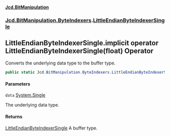 #### [Jcd.BitManipulation](index.md 'index')
### [Jcd.BitManipulation.ByteIndexers](Jcd.BitManipulation.ByteIndexers.md 'Jcd.BitManipulation.ByteIndexers').[LittleEndianByteIndexerSingle](Jcd.BitManipulation.ByteIndexers.LittleEndianByteIndexerSingle.md 'Jcd.BitManipulation.ByteIndexers.LittleEndianByteIndexerSingle')

## LittleEndianByteIndexerSingle.implicit operator LittleEndianByteIndexerSingle(float) Operator

Converts the underlying data type to the buffer type.

```csharp
public static Jcd.BitManipulation.ByteIndexers.LittleEndianByteIndexerSingle implicit operator LittleEndianByteIndexerSingle(float data);
```
#### Parameters

<a name='Jcd.BitManipulation.ByteIndexers.LittleEndianByteIndexerSingle.op_ImplicitJcd.BitManipulation.ByteIndexers.LittleEndianByteIndexerSingle(float).data'></a>

`data` [System.Single](https://docs.microsoft.com/en-us/dotnet/api/System.Single 'System.Single')

The underlying data type.

#### Returns
[LittleEndianByteIndexerSingle](Jcd.BitManipulation.ByteIndexers.LittleEndianByteIndexerSingle.md 'Jcd.BitManipulation.ByteIndexers.LittleEndianByteIndexerSingle')
A buffer type.